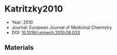 <a name="article" />

# Katritzky2010

* Year: 2010
* Journal: European Journal of Medicinal Chemistry
* DOI: <a href="https://doi.org/10.1016/j.ejmech.2010.08.033">10.1016/j.ejmech.2010.08.033</a>

## Materials
